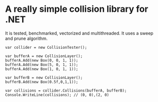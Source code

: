 # A really simple collision library for .NET

It is tested, benchmarked, vectorized and multithreaded. It uses a sweep and prune algorithm.

    var collider = new CollisionTester();
    
    var bufferA = new CollisionLayer();
    bufferA.Add(new Box(0, 0, 1, 1));
    bufferA.Add(new Box(5, 0, 1, 1));
    bufferA.Add(new Box(1, 0, 1, 1));
    
    var bufferB = new CollisionLayer();
    bufferB.Add(new Box(0.5f,0,1,1));
    
    var collisions = collider.Collisions(bufferA, bufferB);
    Console.WriteLine(collisions); // (0, 0),(2, 0)
